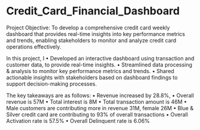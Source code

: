 # Credit_Card_Financial_Dashboard
Project Objective: To develop a comprehensive credit card weekly dashboard that provides real-time insights into key performance metrics and trends, enabling stakeholders to monitor and analyze credit card operations effectively. 

In this project, I 
• Developed an interactive dashboard using transaction and customer data,
to provide real-time insights.
• Streamlined data processing & analysis to monitor key performance metrics and trends.
• Shared actionable insights with stakeholders based on dashboard findings to support decision-making processes.

The key takeaways are as follows:
• Revenue increased by 28.8%,
• Overall revenue is 57M
• Total interest is 8M
• Total transaction amount is 46M
• Male customers are contributing more in revenue 31M, female 26M
• Blue & Silver credit card are contributing to 93% of overall
transactions
• Overall Activation rate is 57.5%
• Overall Delinquent rate is 6.06%
